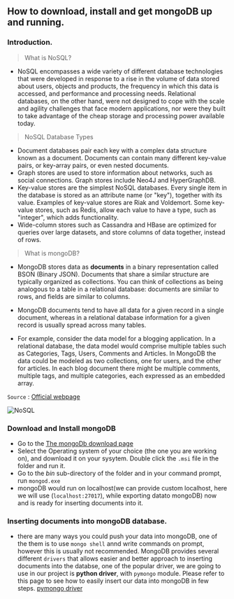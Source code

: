## How to download, install and get mongoDB up and running.

### Introduction.

> What is NoSQL?

- NoSQL encompasses a wide variety of different database technologies that were developed in response to a rise in the volume 
of data stored about users, objects and products, the frequency in which this data is accessed, and performance and processing 
needs. Relational databases, on the other hand, were not designed to cope with the scale and agility challenges that face 
modern applications, nor were they built to take advantage of the cheap storage and processing power available today.

> NoSQL Database Types

- Document databases pair each key with a complex data structure known as a document. Documents can contain many different 
key-value pairs, or key-array pairs, or even nested documents.
- Graph stores are used to store information about networks, such as social connections. Graph stores include Neo4J and 
HyperGraphDB.
- Key-value stores are the simplest NoSQL databases. Every single item in the database is stored as an attribute name 
(or "key"), together with its value. Examples of key-value stores are Riak and Voldemort. Some key-value stores, 
such as Redis, allow each value to have a type, such as "integer", which adds functionality.
- Wide-column stores such as Cassandra and HBase are optimized for queries over large datasets, and store columns of data 
together, instead of rows.

> What is mongoDB?

- MongoDB stores data as **documents** in a binary representation called BSON (Binary JSON). Documents that share a similar 
structure are typically organized as collections. You can think of collections as being analogous to a table in a relational 
database: documents are similar to rows, and fields are similar to columns.

- MongoDB documents tend to have all data for a given record in a single document, whereas in a relational database 
information for a given record is usually spread across many tables.

- For example, consider the data model for a blogging application. In a relational database, the data model would comprise 
multiple tables such as Categories, Tags, Users, Comments and Articles. In MongoDB the data could be modeled as two 
collections, one for users, and the other for articles. In each blog document there might be multiple comments, multiple 
tags, and multiple categories, each expressed as an embedded array.

`Source` : [Official webpage](https://www.mongodb.com/)


![NoSQL](https://camo.githubusercontent.com/e4a2319a3c7a2e2ee8eceb35d1532ced0114c2ed/68747470733a2f2f7777772e6d6f6e676f64622e636f6d2f6173736574732f70726f64756374732f4e657875735f4172636869746563747572655f477265795f4c6162656c732d663334336237373163323539356633323762376331306434613533326262666361326635356565363734323537343163633633666239303733643736653461332e706e673f7261773d74727565 "NoSQL")


### Download and Install mongoDB

- Go to the [The mongoDb download page](https://www.mongodb.org/downloads?_ga=1.192214248.339442226.1446671659#production)
- Select the Operating system of your choice (the one you are working on), and download it on your sysytem. Double click the `.msi` file in the folder and run it.
- Go to the *bin* sub-directory of the folder and in your command prompt, run `mongod.exe`
- mongoDB would run on localhost(we can provide custom localhost, here we will use (`localhost:27017`), while exporting datato mongoDB) now and is ready for inserting documents into it.


### Inserting documents into mongoDB database.

- there are many ways you could push your data into mongoDB, one of the them is to use `mongo shell` annd write commands on prompt, however this is usually not recommended. MongoDB provides several different  `drivers` that allows easier and better approach to inserting documents into the databse, one of the popular driver, we are going to use in our project is **python driver**, with `pymongo` module. Please refer to this page to see how to easily insert our data into mongoDB in few steps. [pymongo driver](https://github.com/neerajnj10/soccer-analytics-with-python-mongoDB-and-R/blob/master/pymongo.py)
